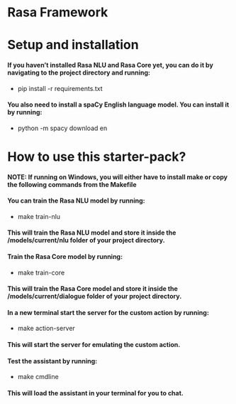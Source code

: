 # Rasa Framework

# Setup and installation
#### If you haven’t installed Rasa NLU and Rasa Core yet, you can do it by navigating to the project directory and running:
* pip install -r requirements.txt

#### You also need to install a spaCy English language model. You can install it by running:
* python -m spacy download en

# How to use this starter-pack?
#### NOTE: If running on Windows, you will either have to install make or copy the following commands from the Makefile
#### You can train the Rasa NLU model by running:
* make train-nlu
#### This will train the Rasa NLU model and store it inside the /models/current/nlu folder of your project directory.

#### Train the Rasa Core model by running:
* make train-core
#### This will train the Rasa Core model and store it inside the /models/current/dialogue folder of your project directory.

#### In a new terminal start the server for the custom action by running:
* make action-server
#### This will start the server for emulating the custom action.

#### Test the assistant by running:
* make cmdline
#### This will load the assistant in your terminal for you to chat.
